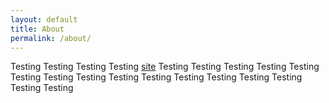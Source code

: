 ```yaml
---
layout: default
title: About
permalink: /about/
---
```


Testing Testing Testing Testing [site](https://chivaxand.github.io/) Testing Testing
Testing Testing Testing Testing Testing
Testing Testing Testing Testing Testing Testing Testing Testing Testing


